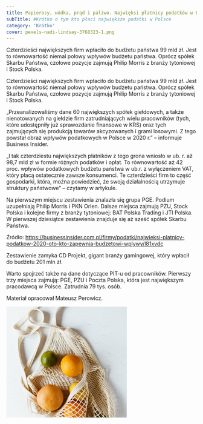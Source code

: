 ```yaml
---
title: Papierosy, wódka, prąd i paliwo. Najwięksi płatnicy podatków w Polsce
subTitle: #Krótko o tym kto płaci największe podatki w Polsce
category: 'Krótko'
cover: pexels-nadi-lindsay-3768323-1.png
---
```


Czterdzieści największych firm wpłaciło do budżetu państwa 99 mld zł. Jest to równowartość niemal połowy wpływów budżetu państwa. Oprócz spółek Skarbu Państwa, czołowe pozycje zajmują Philip Morris z branży tytoniowej i Stock Polska.

Czterdzieści największych firm wpłaciło do budżetu państwa 99 mld zł. Jest to równowartość niemal połowy wpływów budżetu państwa. Oprócz spółek Skarbu Państwa, czołowe pozycje zajmują Philip Morris z branży tytoniowej i Stock Polska.

„Przeanalizowaliśmy dane 60 największych spółek giełdowych, a także nienotowanych na giełdzie firm zatrudniających wielu pracowników (tych, które udostępniły już sprawozdanie finansowe w KRS) oraz tych zajmujących się produkcją towarów akcyzowanych i grami losowymi. Z tego powstał obraz wpływów podatkowych w Polsce w 2020 r.” – informuje Business Insider.

„I tak czterdziestu największych płatników z tego grona wniosło w ub. r. aż 98,7 mld zł w formie różnych podatków i opłat. To równowartość aż 42 proc. wpływów podatkowych budżetu państwa w ub.r. z wyłączeniem VAT, który płacą ostatecznie zawsze konsumenci. Te czterdzieści firm to część gospodarki, która, można powiedzieć, że swoją działalnością utrzymuje struktury państwowe” – czytamy w artykule.

Na pierwszym miejscu zestawienia znalazła się grupa PGE. Podium uzupełniają Philip Morris i PKN Orlen. Dalsze miejsca zajmują PZU, Stock Polska i  kolejne firmy z branży tytoniowej: BAT Polska Trading i JTI Polska. W pierwszej dziesiątce zestawienia znajduje się aż sześć spółek Skarbu Państwa.

Źródło: https://businessinsider.com.pl/firmy/podatki/najwieksi-platnicy-podatkow-2020-oto-kto-zapewnia-budzetowi-wplywy/l81xvdc

Zestawienie zamyka CD Projekt, gigant branży gamingowej, który wpłacił do budżetu 201 mln zł.

Warto spojrzeć także na dane dotyczące PIT-u od pracowników. Pierwszy trzy miejsca zajmują: PGE, PZU i Poczta Polska, która jest największym pracodawcą w Polsce. Zatrudnia 79 tys. osób.

Materiał opracował Mateusz Perowicz.

![unsplash.com](./pexels-nadi-lindsay-3768323-1.png)
